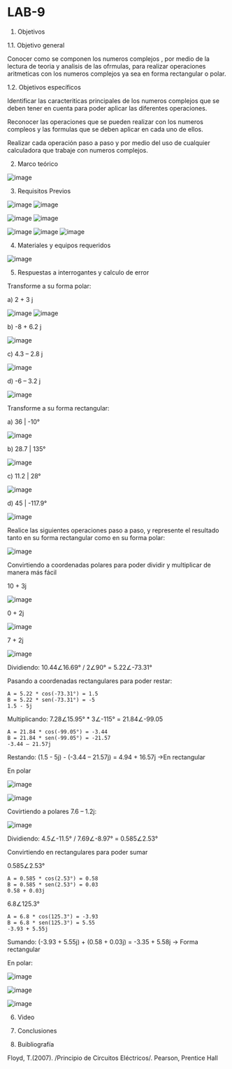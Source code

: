 # LAB-9

1. Objetivos

1.1. Objetivo general 

Conocer como se componen los numeros complejos , por medio de la lectura de teoria y analisis de las ofrmulas, para realizar operaciones aritmeticas con los numeros complejos ya sea en forma rectangular o polar. 

1.2. Objetivos específicos 

Identificar las caracteriticas principales de los numeros complejos que se deben tener en cuenta para poder aplicar las diferentes operaciones.

Reconocer las operaciones que se pueden realizar con los numeros compleos y las formulas que se deben aplicar en cada uno de ellos. 

Realizar cada operación  paso a paso y  por medio del uso de cualquier calculadora que trabaje con numeros complejos. 

2. Marco teórico 

![image](https://user-images.githubusercontent.com/93958596/155653078-33e9ea84-70ab-4d24-8759-ad21418e69cf.png)

3. Requisitos Previos 

![image](https://user-images.githubusercontent.com/94153604/155648597-be334852-da4d-4c4d-a9cf-6180b94d8a57.png)
![image](https://user-images.githubusercontent.com/94153604/155648598-97f3b168-77db-48e8-9c9f-04334d596a4b.png)

![image](https://user-images.githubusercontent.com/94153604/155648619-bf73342e-87a5-4ad6-beac-bef3cb2f6724.png)
![image](https://user-images.githubusercontent.com/94153604/155648636-c07a6c6d-0a05-4e9e-80ba-853f5b5b118c.png)

![image](https://user-images.githubusercontent.com/94153604/155648644-44923555-0dc1-4962-950b-551846766f4b.png)
![image](https://user-images.githubusercontent.com/94153604/155648652-9716f62f-9db1-48b4-ac2c-f02edb560ad9.png)
![image](https://user-images.githubusercontent.com/94153604/155648661-c2ac4649-f569-4aea-902a-34a87c852aa4.png)

4. Materiales y equipos requeridos

![image](https://user-images.githubusercontent.com/93958596/155653170-d68ac2ec-2073-4a8b-82ba-371566715024.png)

5. Respuestas a interrogantes y calculo de error 

Transforme a su forma polar:

a) 2 + 3 j 

![image](https://user-images.githubusercontent.com/93958596/155653301-fa693c8b-6498-4c29-a468-257ce2e25570.png)
![image](https://user-images.githubusercontent.com/93958596/155653315-093e8007-3f36-4fe7-bfef-eab57caf1011.png)

b) -8 + 6.2 j 

![image](https://user-images.githubusercontent.com/93958596/155653379-e0660d3f-0f03-4c4c-b661-3f28d14644c2.png)

c) 4.3 – 2.8 j 

![image](https://user-images.githubusercontent.com/93958596/155653414-2abc6898-21d2-45ce-aa45-feddebcecf66.png)

d) -6 – 3.2 j 

![image](https://user-images.githubusercontent.com/93958596/155653460-35b78282-41af-4d11-aa69-cabe0099ebc5.png)

Transforme a su forma rectangular:

a) 36 | -10° 

![image](https://user-images.githubusercontent.com/93958596/155653607-7b65c823-802c-4f98-a3b1-b97e9fa0114c.png)

b) 28.7 | 135° 

![image](https://user-images.githubusercontent.com/93958596/155653660-05b85bdb-4963-4847-a0a0-43261b853a4d.png)

c) 11.2 | 28° 

![image](https://user-images.githubusercontent.com/93958596/155653689-be353e72-a9c6-42c7-91a1-26a802c3aea9.png)

d) 45 | -117.9° 

![image](https://user-images.githubusercontent.com/93958596/155653719-ae740f33-3c10-41c1-b8a9-a6dcb9b04ffc.png)

Realice las siguientes operaciones paso a paso, y represente el resultado tanto en su forma rectangular como en su forma polar:

![image](https://user-images.githubusercontent.com/93958596/155653870-e1b9187d-6c9d-4abf-8597-c7f73e5bedd5.png)

Convirtiendo a coordenadas polares para poder dividir y multiplicar de manera más fácil

10 + 3j

![image](https://user-images.githubusercontent.com/93958596/155654053-647835e5-8720-4386-bd8a-455c41db44ae.png)

0 + 2j

![image](https://user-images.githubusercontent.com/93958596/155654060-e199e07d-719e-4a4b-be65-7f357ab4cd73.png)

7 + 2j

![image](https://user-images.githubusercontent.com/93958596/155654076-9957302d-910d-45bb-a0ab-220046018c3b.png)

Dividiendo: 10.44∠16.69° / 2∠90° = 5.22∠-73.31°

Pasando a coordenadas rectangulares para poder restar:

    A = 5.22 * cos(-73.31°) = 1.5
    B = 5.22 * sen(-73.31°) = -5
    1.5 - 5j

Multiplicando: 7.28∠15.95° * 3∠-115° = 21.84∠-99.05

    A = 21.84 * cos(-99.05°) = -3.44
    B = 21.84 * sen(-99.05°) = -21.57
    -3.44 – 21.57j

Restando: (1.5 - 5j) - (-3.44 – 21.57j) = 4.94 + 16.57j ->En rectangular

En polar

![image](https://user-images.githubusercontent.com/93958596/155654203-b8541ff6-c803-42c9-9cc7-38eecc9a0d94.png)

![image](https://user-images.githubusercontent.com/93958596/155654242-4273ec4c-c500-48bf-97b4-38070df8158e.png)

Covirtiendo a polares	7.6 – 1.2j:

![image](https://user-images.githubusercontent.com/93958596/155654328-8616d592-deb6-41ef-9e5d-1c9f74300033.png)

Dividiendo: 4.5∠-11.5° / 7.69∠-8.97° = 0.585∠2.53°

Convirtiendo en rectangulares para poder sumar

0.585∠2.53°

    A = 0.585 * cos(2.53°) = 0.58
    B = 0.585 * sen(2.53°) = 0.03 
    0.58 + 0.03j

6.8∠125.3°

    A = 6.8 * cos(125.3°) = -3.93
    B = 6.8 * sen(125.3°) = 5.55
    -3.93 + 5.55j

Sumando: (-3.93 + 5.55j) + (0.58 + 0.03j) = -3.35 + 5.58j -> Forma rectangular

En polar:

![image](https://user-images.githubusercontent.com/93958596/155654471-49ec0ca6-e670-4a19-ab93-d687c1917e37.png)

![image](https://user-images.githubusercontent.com/93958596/155654487-10d39f75-7ca1-4cc8-9ef7-49ff75ea014c.png)

![image](https://user-images.githubusercontent.com/93958596/155654604-973a6106-0ba7-429b-a1bc-69daa5e5230f.png)

6. Video

7. Conclusiones

8. Buibliografía 

Floyd, T.(2007). /Principio de Circuitos Eléctricos/. Pearson, Prentice Hall
